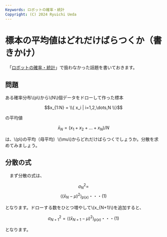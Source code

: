 ```yaml
---
Keywords: ロボットの確率・統計
Copyright: (C) 2024 Ryuichi Ueda
---
```


# 標本の平均値はどれだけばらつくか（書きかけ）


　「[ロボットの確率・統計](https://amzn.to/4eYBEk4)」で扱わなかった話題を書いておきます。

## 問題

ある確率分布\\(p\\)から\\(N\\)個データをドローして作った標本

$$x_{1:N} = \\{ x_i | i=1,2,\dots,N \\}$$

の平均値

$$\bar{x}_N = (x_1 + x_2 + \dots + x_N)/N$$


は、\\(p\\)の平均（母平均）\\(\mu\\)からどれだけばらつくでしょうか。分散を求めてみましょう。


## 分散の式


　まず分散の式は、


$$\sigma_N^2 =$$
$$\left\langle (\bar{x}_{N} - \mu )^2 \right\rangle_{p(x)}\text{・・・(1)}$$
 
となります。ドローする数をひとつ増やして\\(x_{N+1}\\)を追加すると、

$$\sigma_{N+1}^2 = \left\langle (\bar{x}_{N+1} - \mu )^2 \right\rangle_{p(x)}\text{・・・(1)}$$

となります。
